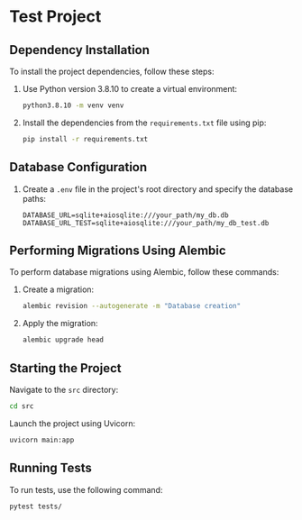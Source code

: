 # Test Project

## Dependency Installation

To install the project dependencies, follow these steps:

1. Use Python version 3.8.10 to create a virtual environment:

    ```bash
    python3.8.10 -m venv venv
    ```

2. Install the dependencies from the `requirements.txt` file using pip:

    ```bash
    pip install -r requirements.txt
    ```

## Database Configuration

1. Create a `.env` file in the project's root directory and specify the database paths:

    ```plaintext
    DATABASE_URL=sqlite+aiosqlite:///your_path/my_db.db
    DATABASE_URL_TEST=sqlite+aiosqlite:///your_path/my_db_test.db
    ```

## Performing Migrations Using Alembic

To perform database migrations using Alembic, follow these commands:

1. Create a migration:

    ```bash
    alembic revision --autogenerate -m "Database creation"
    ```

2. Apply the migration:

    ```bash
    alembic upgrade head
    ```

## Starting the Project

Navigate to the `src` directory:

  ```bash
  cd src
  ```

Launch the project using Uvicorn:
  ```bash
  uvicorn main:app
  ```

## Running Tests
To run tests, use the following command:
  ```bash
  pytest tests/
  ```

